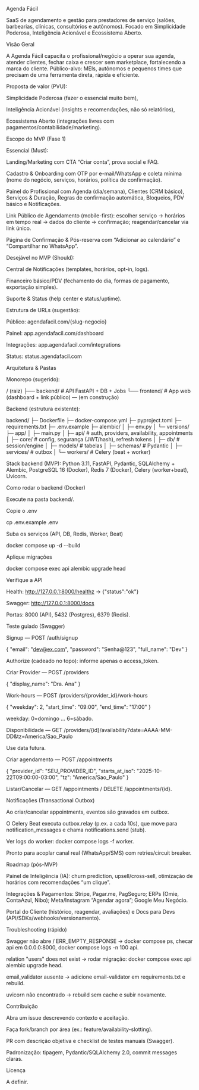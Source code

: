 Agenda Fácil

SaaS de agendamento e gestão para prestadores de serviço (salões, barbearias, clínicas, consultórios e autônomos). Focado em Simplicidade Poderosa, Inteligência Acionável e Ecossistema Aberto.

Visão Geral

A Agenda Fácil capacita o profissional/negócio a operar sua agenda, atender clientes, fechar caixa e crescer sem marketplace, fortalecendo a marca do cliente. Público-alvo: MEIs, autônomos e pequenos times que precisam de uma ferramenta direta, rápida e eficiente.

Proposta de valor (PVU):

Simplicidade Poderosa (fazer o essencial muito bem),

Inteligência Acionável (insights e recomendações, não só relatórios),

Ecossistema Aberto (integrações livres com pagamentos/contabilidade/marketing).

Escopo do MVP (Fase 1)

Essencial (Must):

Landing/Marketing com CTA “Criar conta”, prova social e FAQ.

Cadastro & Onboarding com OTP por e-mail/WhatsApp e coleta mínima (nome do negócio, serviços, horários, política de confirmação).

Painel do Profissional com Agenda (dia/semana), Clientes (CRM básico), Serviços & Duração, Regras de confirmação automática, Bloqueios, PDV básico e Notificações.

Link Público de Agendamento (mobile-first): escolher serviço → horários em tempo real → dados do cliente → confirmação; reagendar/cancelar via link único.

Página de Confirmação & Pós-reserva com “Adicionar ao calendário” e “Compartilhar no WhatsApp”.

Desejável no MVP (Should):

Central de Notificações (templates, horários, opt-in, logs).

Financeiro básico/PDV (fechamento do dia, formas de pagamento, exportação simples).

Suporte & Status (help center e status/uptime).

Estrutura de URLs (sugestão):

Público: agendafacil.com/{slug-negocio}

Painel: app.agendafacil.com/dashboard

Integrações: app.agendafacil.com/integrations

Status: status.agendafacil.com

Arquitetura & Pastas

Monorepo (sugerido):

/ (raiz)
├── backend/           # API FastAPI + DB + Jobs
└── frontend/          # App web (dashboard + link público) — (em construção)


Backend (estrutura existente):

backend/
├─ Dockerfile
├─ docker-compose.yml
├─ pyproject.toml
├─ requirements.txt
├─ .env.example
├─ alembic/
│  ├─ env.py
│  └─ versions/
├─ app/
│  ├─ main.py
│  ├─ api/              # auth, providers, availability, appointments
│  ├─ core/             # config, segurança (JWT/hash), refresh tokens
│  ├─ db/               # session/engine
│  ├─ models/           # tabelas
│  ├─ schemas/          # Pydantic
│  ├─ services/         # outbox
│  └─ workers/          # Celery (beat + worker)


Stack backend (MVP): Python 3.11, FastAPI, Pydantic, SQLAlchemy + Alembic, PostgreSQL 16 (Docker), Redis 7 (Docker), Celery (worker+beat), Uvicorn.

Como rodar o backend (Docker)

Execute na pasta backend/.

Copie o .env

cp .env.example .env


Suba os serviços (API, DB, Redis, Worker, Beat)

docker compose up -d --build


Aplique migrações

docker compose exec api alembic upgrade head


Verifique a API

Health: http://127.0.0.1:8000/healthz
 → {"status":"ok"}

Swagger: http://127.0.0.1:8000/docs

Portas: 8000 (API), 5432 (Postgres), 6379 (Redis).

Teste guiado (Swagger)

Signup — POST /auth/signup

{ "email": "dev@ex.com", "password": "Senha@123", "full_name": "Dev" }


Authorize (cadeado no topo): informe apenas o access_token.

Criar Provider — POST /providers

{ "display_name": "Dra. Ana" }


Work-hours — POST /providers/{provider_id}/work-hours

{ "weekday": 2, "start_time": "09:00", "end_time": "17:00" }


weekday: 0=domingo … 6=sábado.

Disponibilidade — GET /providers/{id}/availability?date=AAAA-MM-DD&tz=America/Sao_Paulo

Use data futura.

Criar agendamento — POST /appointments

{
  "provider_id": "SEU_PROVIDER_ID",
  "starts_at_iso": "2025-10-22T09:00:00-03:00",
  "tz": "America/Sao_Paulo"
}


Listar/Cancelar — GET /appointments / DELETE /appointments/{id}.

Notificações (Transactional Outbox)

Ao criar/cancelar appointments, eventos são gravados em outbox.

O Celery Beat executa outbox.relay (p.ex. a cada 10s), que move para notification_messages e chama notifications.send (stub).

Ver logs do worker: docker compose logs -f worker.

Pronto para acoplar canal real (WhatsApp/SMS) com retries/circuit breaker.

Roadmap (pós-MVP)

Painel de Inteligência (IA): churn prediction, upsell/cross-sell, otimização de horários com recomendações “um clique”.

Integrações & Pagamentos: Stripe, Pagar.me, PagSeguro; ERPs (Omie, ContaAzul, Nibo); Meta/Instagram “Agendar agora”; Google Meu Negócio.

Portal do Cliente (histórico, reagendar, avaliações) e Docs para Devs (API/SDKs/webhooks/versionamento).

Troubleshooting (rápido)

Swagger não abre / ERR_EMPTY_RESPONSE → docker compose ps, checar api em 0.0.0.0:8000, docker compose logs -n 100 api.

relation "users" does not exist → rodar migração: docker compose exec api alembic upgrade head.

email_validator ausente → adicione email-validator em requirements.txt e rebuild.

uvicorn não encontrado → rebuild sem cache e subir novamente.

Contribuição

Abra um issue descrevendo contexto e aceitação.

Faça fork/branch por área (ex.: feature/availability-slotting).

PR com descrição objetiva e checklist de testes manuais (Swagger).

Padronização: tipagem, Pydantic/SQLAlchemy 2.0, commit messages claras.

Licença

A definir.